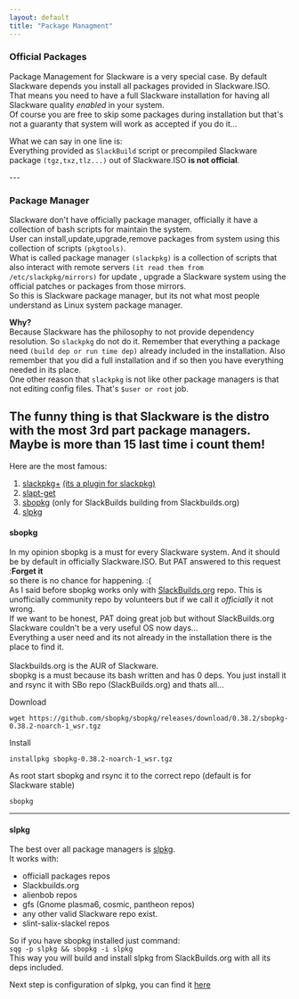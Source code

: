 ```yaml
---
layout: default
title: "Package Managment"
---
```



### Official Packages
Package Management for Slackware is a very special case. By default Slackware depends you install all packages provided in Slackware.ISO.<br>
That means you need to have a full Slackware installation for having all Slackware quality *enabled* in your system.   <br>
Of course you are free to skip some packages during installation but that's not a guaranty that system will work as accepted if you do it...

What we can say in one line is:<br>
Everything provided as `SlackBuild` script or precompiled Slackware package `(tgz,txz,tlz...)` out of Slackware.ISO **is not official**.
 <p>
---

### Package Manager
Slackware don't have officially package manager, officially it have a collection of bash scripts for maintain the system.<br>
 User can install,update,upgrade,remove packages from system using this collection of scripts `(pkgtools)`. <br> 
 What is called package manager `(slackpkg)` is a collection of scripts that also interact with remote servers  `(it read them from /etc/slackpkg/mirrors)` for update , upgrade a Slackware system using the official patches or packages from those mirrors.   
So this is Slackware package manager, but its not what most people understand as Linux system package manager.<br>

**Why?**<br>
Because Slackware has the philosophy to not provide dependency resolution.  So `slackpkg` do not do it. Remember that everything a package need `(build dep or run time dep)` already included in the installation. Also remember that you did a full installation and if so then you have everything needed in its place. <br>
One other reason that `slackpkg` is not like other package managers is that  not editing config files. That's `$user or root` job. 

The funny thing is that Slackware is the distro with the most 3rd part package managers. <br>
Maybe is more than 15 last time i count them!   <br>
---
Here are the most famous:
1. [slackpkg+](https://github.com/zuno/slackpkgplus) [(its a plugin for slackpkg)](https://slackware.nl/slakfinder/)
2. [slapt-get](https://github.com/jaos/slapt-get) 
3. [sbopkg](https://sbopkg.org/) (only for SlackBuilds building from Slackbuilds.org)
4.  [slpkg](https://gitlab.com/dslackw/slpkg)

#### sbopkg
In my opinion sbopkg is a must for every Slackware system. And it should be by default in officially Slackware.ISO. But  PAT answered to this request :**Forget it**<br> 
so there is no chance for happening. :( <br>
As I said before sbopkg works only with [SlackBuilds.org](https://slackbuilds.org/) repo. This is unofficially community repo by volunteers but if we call it *officially* it not wrong. <br>
If we want to be honest, PAT doing great job but without SlackBuilds.org Slackware couldn't be a very useful OS now days... <br>
Everything a user need and its not already in the installation there is the place to find it. <br>  
Slackbuilds.org is the AUR of Slackware.<br>
sbopkg is a must because its bash written and has 0 deps. You just install it and rsync it with SBo repo (SlackBuilds.org) and thats all...

Download
```
wget https://github.com/sbopkg/sbopkg/releases/download/0.38.2/sbopkg-0.38.2-noarch-1_wsr.tgz
```
Install
```
installpkg sbopkg-0.38.2-noarch-1_wsr.tgz
```
As root start sbopkg and rsync it to the correct repo (default is for Slackware stable)
```
sbopkg
```
---
#### slpkg

The best over all package managers is [slpkg](https://gitlab.com/dslackw/slpkg). <br>
It works with:

- officiall packages repos
- Slackbuilds.org
- alienbob repos
- gfs (Gnome plasma6, cosmic, pantheon repos)
- any other valid Slackware repo exist.
- slint-salix-slackel repos  

So if you have sbopkg installed just command:<br>
`sqg -p slpkg && sbopkg -i slpkg`<br>
This way you will build and install slpkg from SlackBuilds.org with all its deps included. 


Next step is configuration of slpkg, you can find it [here](slpkg.md)
